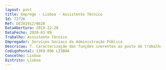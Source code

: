 ```yaml
--- 
layout: post
title: Emprego - Lisboa - Assistente Técnico
Id: 72726
Ref: OE201912/0628
DataAbertura: 2019-12-20
DataFecho: 2020-01-09
Trabalho: Assistente Técnico
Empregador: Serviços Sociais da Administração Pública
Descricao: 7. Caracterização das funções inerentes ao posto de trabalho, em conformidade com o mapa de pessoal aprovado  a)	Prestar apoio administrativo à unidade orgânica  b)	Apoiar reuniões intrainstitucionais promovidas pela unidade orgânica c)	Apoiar na comunicação e divulgação das atividades desenvolvidas pela UO d)	Prestar apoio logístico às atividades desenvolvidas pela UO e)	Coordenar transportes necessários às deslocações de técnicos, para serviço externo em articulação com o setor do Património.
CodigoPostal: 1269-096 LISBOA
Concelho: Lisboa
Distrito: Lisboa
--- 
```

